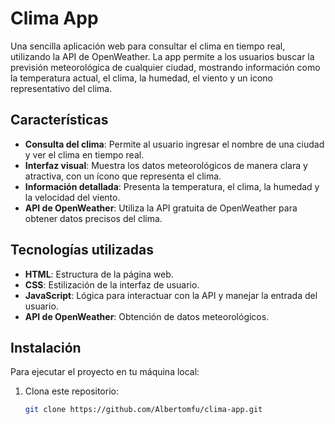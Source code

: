 # Clima App

Una sencilla aplicación web para consultar el clima en tiempo real, utilizando la API de OpenWeather. La app permite a los usuarios buscar la previsión meteorológica de cualquier ciudad, mostrando información como la temperatura actual, el clima, la humedad, el viento y un icono representativo del clima.

## Características

- **Consulta del clima**: Permite al usuario ingresar el nombre de una ciudad y ver el clima en tiempo real.
- **Interfaz visual**: Muestra los datos meteorológicos de manera clara y atractiva, con un ícono que representa el clima.
- **Información detallada**: Presenta la temperatura, el clima, la humedad y la velocidad del viento.
- **API de OpenWeather**: Utiliza la API gratuita de OpenWeather para obtener datos precisos del clima.

## Tecnologías utilizadas

- **HTML**: Estructura de la página web.
- **CSS**: Estilización de la interfaz de usuario.
- **JavaScript**: Lógica para interactuar con la API y manejar la entrada del usuario.
- **API de OpenWeather**: Obtención de datos meteorológicos.

## Instalación

Para ejecutar el proyecto en tu máquina local:

1. Clona este repositorio:
   ```bash
   git clone https://github.com/Albertomfu/clima-app.git
